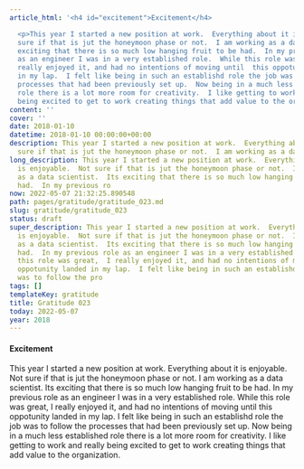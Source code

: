 ```yaml
---
article_html: '<h4 id="excitement">Excitement</h4>

  <p>This year I started a new position at work.  Everything about it is enjoyable.  Not
  sure if that is jut the honeymoon phase or not.  I am working as a data scientist.  Its
  exciting that there is so much low hanging fruit to be had.  In my previous role
  as an engineer I was in a very established role.  While this role was great,  I
  really enjoyed it, and had no intentions of moving until  this oppotunity landed
  in my lap.  I felt like being in such an establishd role the job was to follow the
  processes that had been previously set up.  Now being in a much less established
  role there is a lot more room for creativity.  I like getting to work and really
  being excited to get to work creating things that add value to the organization.</p>'
content: ''
cover: ''
date: 2018-01-10
datetime: 2018-01-10 00:00:00+00:00
description: This year I started a new position at work.  Everything about it is enjoyable.  Not
  sure if that is jut the honeymoon phase or not.  I am working as a data scie
long_description: This year I started a new position at work.  Everything about it
  is enjoyable.  Not sure if that is jut the honeymoon phase or not.  I am working
  as a data scientist.  Its exciting that there is so much low hanging fruit to be
  had.  In my previous ro
now: 2022-05-07 21:32:25.890548
path: pages/gratitude/gratitude_023.md
slug: gratitude/gratitude_023
status: draft
super_description: This year I started a new position at work.  Everything about it
  is enjoyable.  Not sure if that is jut the honeymoon phase or not.  I am working
  as a data scientist.  Its exciting that there is so much low hanging fruit to be
  had.  In my previous role as an engineer I was in a very established role.  While
  this role was great,  I really enjoyed it, and had no intentions of moving until  this
  oppotunity landed in my lap.  I felt like being in such an establishd role the job
  was to follow the pro
tags: []
templateKey: gratitude
title: Gratitude 023
today: 2022-05-07
year: 2018
---
```


#### Excitement

This year I started a new position at work.  Everything about it is enjoyable.  Not sure if that is jut the honeymoon phase or not.  I am working as a data scientist.  Its exciting that there is so much low hanging fruit to be had.  In my previous role as an engineer I was in a very established role.  While this role was great,  I really enjoyed it, and had no intentions of moving until  this oppotunity landed in my lap.  I felt like being in such an establishd role the job was to follow the processes that had been previously set up.  Now being in a much less established role there is a lot more room for creativity.  I like getting to work and really being excited to get to work creating things that add value to the organization.